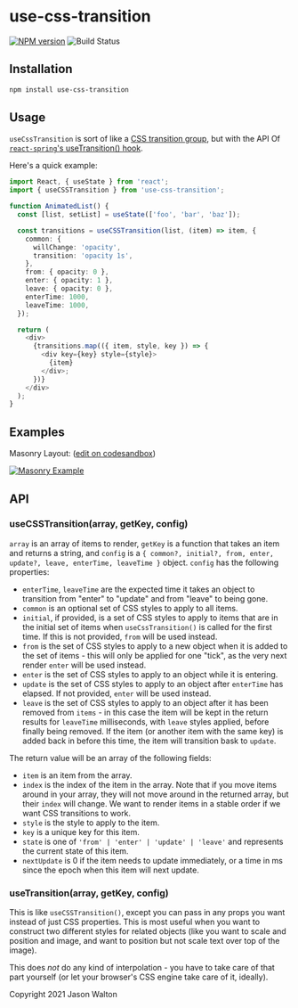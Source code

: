 # use-css-transition

[![NPM version](https://badge.fury.io/js/use-css-transition.svg)](https://npmjs.org/package/use-css-transition)
![Build Status](https://github.com/jwalton/use-css-transition/workflows/GitHub%20CI/badge.svg)

## Installation

```sh
npm install use-css-transition
```

## Usage

`useCssTransition` is sort of like a [CSS transition group](http://reactcommunity.org/react-transition-group/transition-group/), but with the API Of [`react-spring`'s useTransition() hook](https://www.react-spring.io/docs/hooks/use-transition).

Here's a quick example:

```ts
import React, { useState } from 'react';
import { useCSSTransition } from 'use-css-transition';

function AnimatedList() {
  const [list, setList] = useState(['foo', 'bar', 'baz']);

  const transitions = useCSSTransition(list, (item) => item, {
    common: {
      willChange: 'opacity',
      transition: 'opacity 1s',
    },
    from: { opacity: 0 },
    enter: { opacity: 1 },
    leave: { opacity: 0 },
    enterTime: 1000,
    leaveTime: 1000,
  });

  return (
    <div>
      {transitions.map(({ item, style, key }) => {
        <div key={key} style={style}>
          {item}
        </div>;
      })}
    </div>
  );
}
```

## Examples

Masonry Layout: ([edit on codesandbox](https://codesandbox.io/s/usecsstransition-masonry-grid-f3obx?file=/src/index.js))

[![Masonry Example](docs/masonry.gif)](https://codesandbox.io/s/usecsstransition-masonry-grid-f3obx?file=/src/index.js)

## API

### useCSSTransition(array, getKey, config)

`array` is an array of items to render, `getKey` is a function that takes an item and returns a string, and `config` is a `{ common?, initial?, from, enter, update?, leave, enterTime, leaveTime }` object. `config` has the following properties:

- `enterTime`, `leaveTime` are the expected time it takes an object to transition from "enter" to "update" and from "leave" to being gone.
- `common` is an optional set of CSS styles to apply to all items.
- `initial`, if provided, is a set of CSS styles to apply to items that are in the initial set of items when `useCssTransition()` is called for the first time. If this is not provided, `from` will be used instead.
- `from` is the set of CSS styles to apply to a new object when it is added to the set of items - this will only be applied for one "tick", as the very next render `enter` will be used instead.
- `enter` is the set of CSS styles to apply to an object while it is entering.
- `update` is the set of CSS styles to apply to an object after `enterTime` has elapsed. If not provided, `enter` will be used instead.
- `leave` is the set of CSS styles to apply to an object after it has been removed from `items` - in this case the item will be kept in the return results for `leaveTime` milliseconds, with `leave` styles applied, before finally being removed. If the item (or another item with the same key) is added back in before this time, the item will transition bask to `update`.

The return value will be an array of the following fields:

- `item` is an item from the array.
- `index` is the index of the item in the array. Note that if you move items around in your array, they will not move around in the returned array, but their `index` will change. We want to render items in a stable order if we want CSS transitions to work.
- `style` is the style to apply to the item.
- `key` is a unique key for this item.
- `state` is one of `'from' | 'enter' | 'update' | 'leave'` and represents the current state of this item.
- `nextUpdate` is 0 if the item needs to update immediately, or a time in ms since the epoch when this item will next update.

### useTransition(array, getKey, config)

This is like `useCSSTransition()`, except you can pass in any props you want
instead of just CSS properties. This is most useful when you want to construct
two different styles for related objects (like you want to scale and position
and image, and want to position but not scale text over top of the image).

This does _not_ do any kind of interpolation - you have to take care of that
part yourself (or let your browser's CSS engine take care of it, ideally).

Copyright 2021 Jason Walton
